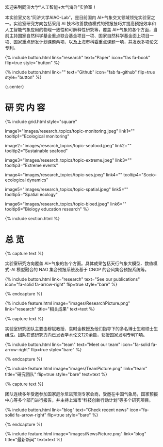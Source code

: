 ---
---

欢迎来到同济大学“人工智能+大气海洋”实验室！

本实验室又名“同济大学AIAO-Lab”，是目前国内 AI+气象交叉领域领先实验室之一。实验室研究方向包括采用 AI 技术改善数值模式的预报技巧并提高预报效率和人工智能气象应用的物理一致性和可解释性研究等，覆盖 AI+气象的各个方面，当前主持国家自然科学基金重点联合基金项目一项、国家自然科学基金面上项目一项、国家重点研发计划课题两项、以及上海市科委重点课题一项，并发表多项论文专利。

{%
  include button.html
  link="research"
  text="Paper"
  icon="fas fa-book"
  flip=true
  style="button"
%}

{%
  include button.html
  link=""
  text="Github"
  icon="fab fa-github"
  flip=true
  style="button"
%}

{:.center}

# 研 究 内 容

{%
  include grid.html
  style="square"

  image1="images/research_topics/topic-monitoring.jpeg"
  link1=""
  tooltip1="Ecological monitoring"

  image2="images/research_topics/topic-seafood.jpeg"
  link2=""
  tooltip2="Sustainable seafood"

  image3="images/research_topics/topic-extreme.jpeg"
  link3=""
  tooltip3="Extreme events"

  image4="images/research_topics/topic-ses.jpeg"
  link4=""
  tooltip4="Socio-ecological dynamics"
  
  image5="images/research_topics/topic-spatial.jpeg"
  link5=""
  tooltip5="Spatial ecology"
  
  image6="images/research_topics/topic-bioed.jpeg"
  link6=""
  tooltip6="Biology education research"
%}

{% include section.html %}

# 总 览

{% capture text %}

实验室研究方向覆盖 AI+气象的各个方面。具体成果包括天行气象大模型、数值模式-AI 模型融合的 NAO 集合预报系统及基于 CNOP 的台风集合预报系统等。

{%
  include button.html
  link="research"
  text="See our publications"
  icon="fa-solid fa-arrow-right"
  flip=true
  style="bare"
%}

{% endcapture %}

{%
  include feature.html
  image="images/ResearchPicture.png"
  link="research"
  title="相关成果"
  text=text
%}

{% capture text %}

实验室研究团队主要由穆斌教授、袁时金教授及他们指导下的多名博士生和硕士生组成。团队在该研究方向已发表学术论文120余篇，获授国家发明专利11项。

{%
  include button.html
  link="team"
  text="Meet our team"
  icon="fa-solid fa-arrow-right"
  flip=true
  style="bare"
%}

{% endcapture %}

{%
  include feature.html
  image="images/TeamPicture.png"
  link="team"
  title="研究团队"
  flip=true
  style="bare"
  text=text
%}

{% capture text %}

团队连续多年受邀参加国家厄尔尼诺预测专家会商，受邀在中国气象局，国家预报中心等多个部门进行报告，并主持上海市“科技创新行动计划”等多个研究项目。

{%
  include button.html
  link="blog"
  text="Check recent news"
  icon="fa-solid fa-arrow-right"
  flip=true
  style="bare"
%}

{% endcapture %}

{%
  include feature.html
  image="images/NewsPicture.png"
  link="blog"
  title="最新新闻"
  text=text
%}
